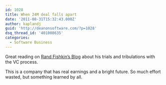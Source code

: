 ```yaml
---
id: 1028
title: When 24M deal falls apart
date: '2011-08-31T15:32:43.000Z'
author: kaplandj
guid: 'http://deanonsoftware.com/?p=1028'
dsq_thread_id: '401008635'
categories:
  - Software Business
---
```

Great reading on [Rand Fishkin’s Blog](http://randfishkin.com/blog/128/misadventures-venture-capital-funding) about his trials and tribulations with the VC process.

This is a company that has real earnings and a bright future. So much effort wasted, but something learned by all.
